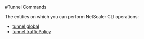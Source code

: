 #Tunnel Commands

The entities on which you can perform NetScaler CLI operations:
<ul><li><a href="../../tunnel/tunnel-global/tunnel-global">tunnel global</a></li><li><a href="../../tunnel/tunnel-trafficpolicy/tunnel-trafficpolicy">tunnel trafficPolicy</a></li></ul>



